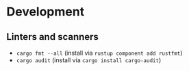 # Development
## Linters and scanners

- `cargo fmt --all` (install via `rustup component add rustfmt`)
- `cargo audit` (install via `cargo install cargo-audit`)